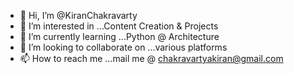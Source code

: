 - 👋 Hi, I’m @KiranChakravarty
- 👀 I’m interested in ...Content Creation & Projects
- 🌱 I’m currently learning ...Python @ Architecture
- 💞️ I’m looking to collaborate on ...various platforms
- 📫 How to reach me ...mail me @ chakravartyakiran@gmail.com

<!---
KiranChakravarty/KiranChakravarty is a ✨ special ✨ repository because its `README.md` (this file) appears on your GitHub profile.
You can click the Preview link to take a look at your changes.
--->
